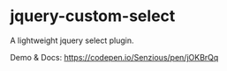 # jquery-custom-select
A lightweight jquery select plugin.

Demo & Docs: https://codepen.io/Senzious/pen/jOKBrQq

